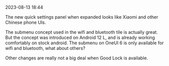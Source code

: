 2023-08-13 18:44

The new quick settings panel when expanded looks like Xiaomi and other Chinese phone UIs.

The submenu concept used in the wifi and bluetooth tile is actually great. But the concept was introduced on Android 12 L, and is already working comfortably on stock android. The submenu on OneUI 6 is only available for wifi and bluetooth, what about others?

Other changes are really not a big deal when Good Lock is available.